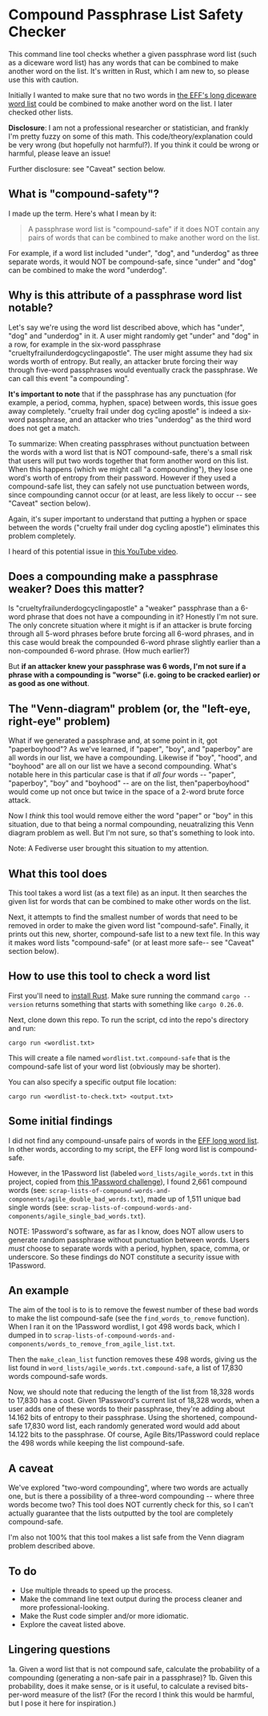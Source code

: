 # Compound Passphrase List Safety Checker

This command line tool checks whether a given passphrase word list (such as a diceware word list) has any words that can be combined to make another word on the list. It's written in Rust, which I am new to, so please use this with caution.

Initially I wanted to make sure that no two words in [the EFF's long diceware word list](https://www.eff.org/deeplinks/2016/07/new-wordlists-random-passphrases) could be combined to make another word on the list. I later checked other lists.

**Disclosure**: I am not a professional researcher or statistician, and frankly I'm pretty fuzzy on some of this math. This code/theory/explanation could be very wrong (but hopefully not harmful?). If you think it could be wrong or harmful, please leave an issue! 

Further disclosure: see "Caveat" section below.

## What is "compound-safety"? 

I made up the term. Here's what I mean by it: 

> A passphrase word list is "compound-safe" if it does NOT contain any pairs of words that can be combined to make another word on the list. 

For example, if a word list included "under", "dog", and "underdog" as three separate words, it would NOT be compound-safe, since "under" and "dog" can be combined to make the word "underdog".

## Why is this attribute of a passphrase word list notable? 

Let's say we're using the word list described above, which has "under", "dog" and "underdog" in it. A user might randomly get "under" and "dog" in a row, for example in the six-word passphrase "crueltyfrailunderdogcyclingapostle". The user might assume they had six words worth of entropy. But really, an attacker brute forcing their way through five-word passphrases would eventually crack the passphrase. We can call this event "a compounding".

**It's important to note** that if the passphrase has any punctuation (for example, a period, comma, hyphen, space) between words, this issue goes away completely. "cruelty frail under dog cycling apostle" is indeed a six-word passphrase, and an attacker who tries "underdog" as the third word does not get a match.

To summarize: When creating passphrases without punctuation between the words with a word list that is NOT compound-safe, there's a small risk that users will put two words together that form another word on this list. When this happens (which we might call "a compounding"), they lose one word's worth of entropy from their password. However if they used a compound-safe list, they can safely not use punctuation between words, since compounding cannot occur (or at least, are less likely to occur -- see "Caveat" section below).

Again, it's super important to understand that putting a hyphen or space between the words ("cruelty frail under dog cycling apostle") eliminates this problem completely.

I heard of this potential issue in [this YouTube video](https://youtu.be/Pe_3cFuSw1E?t=8m36s). 

## Does a compounding make a passphrase weaker? Does this matter?

Is "crueltyfrailunderdogcyclingapostle" a "weaker" passphrase than a 6-word phrase that does not have a compounding in it? Honestly I'm not sure. The only concrete situation where it might is if an attacker is brute forcing through all 5-word phrases before brute forcing all 6-word phrases, and in this case would break the compounded 6-word phrase slightly earlier than a non-compounded 6-word phrase. (How much earlier?)

But **if an attacker knew your passphrase was 6 words, I'm not sure if a phrase with a compounding is "worse" (i.e. going to be cracked earlier) or as good as one without**.

## The "Venn-diagram" problem (or, the "left-eye, right-eye" problem)

What if we generated a passphrase and, at some point in it, got "paperboyhood"? As we've learned, if "paper", "boy", and "paperboy" are all words in our list, we have a compounding. Likewise if "boy", "hood", and "boyhood" are all on our list we have a second compounding. What's notable here in this particular case is that if _all four_ words -- "paper", "paperboy", "boy" and "boyhood" -- are on the list, then"paperboyhood" would come up not once but twice in the space of a 2-word brute force attack. 

Now I _think_ this tool would remove either the word "paper" or "boy" in this situation, due to that being a normal compounding, neuatralizing this Venn diagram problem as well. But I'm not sure, so that's something to look into. 

Note: A Fediverse user brought this situation to my attention.

## What this tool does

This tool takes a word list (as a text file) as an input. It then searches the given list for words that can be combined to make other words on the list.

Next, it attempts to find the smallest number of words that need to be removed in order to make the given word list "compound-safe". Finally, it prints out this new, shorter, compound-safe list to a new text file. In this way it makes word lists "compound-safe" (or at least more safe-- see "Caveat" section below).

## How to use this tool to check a word list

First you'll need to [install Rust](https://www.rust-lang.org/en-US/install.html). Make sure running the command `cargo --version` returns something that starts with something like `cargo 0.26.0`. 

Next, clone down this repo. To run the script, cd into the repo's directory and run:

```
cargo run <wordlist.txt>
```

This will create a file named `wordlist.txt.compound-safe` that is the compound-safe list of your word list (obviously may be shorter). 

You can also specify a specific output file location:

```
cargo run <wordlist-to-check.txt> <output.txt>
```


## Some initial findings

I did not find any compound-unsafe pairs of words in the [EFF long word list](https://www.eff.org/deeplinks/2016/07/new-wordlists-random-passphrases). In other words, according to my script, the EFF long word list is compound-safe.

However, in the 1Password list (labeled `word_lists/agile_words.txt` in this project, copied from [this 1Password challenge](https://github.com/agilebits/crackme/blob/master/doc/AgileWords.txt)), I found 2,661 compound words (see: `scrap-lists-of-compound-words-and-components/agile_double_bad_words.txt`), made up of 1,511 unique bad single words (see: `scrap-lists-of-compound-words-and-components/agile_single_bad_words.txt`). 

NOTE: 1Password's software, as far as I know, does NOT allow users to generate random passphrase without punctuation between words. Users _must_ choose to separate words with a period, hyphen, space, comma, or underscore. So these findings do NOT constitute a security issue with 1Password.

## An example

The aim of the tool is to  is to remove the fewest number of these bad words to make the list compound-safe (see the `find_words_to_remove` function). When I ran it on the 1Password wordlist, I got 498 words back, which I dumped in to `scrap-lists-of-compound-words-and-components/words_to_remove_from_agile_list.txt`. 

Then the `make_clean_list` function removes these 498 words, giving us the list found in `word_lists/agile_words.txt.compound-safe`, a list of 17,830 words compound-safe words.

Now, we should note that reducing the length of the list from 18,328 words to 17,830 has a cost. Given 1Password's current list of 18,328 words, when a user adds one of these words to their passphrase, they're adding about 14.162 bits of entropy to their passphrase. Using the shortened, compound-safe 17,830 word list, each randomly generated word would add about 14.122 bits to the passphrase. Of course, Agile Bits/1Password could replace the 498 words while keeping the list compound-safe.

## A caveat

We've explored "two-word compounding", where two words are actually one, but is there a possibility of a three-word compounding -- where three words become two? This tool does NOT currently check for this, so I can't actually guarantee that the lists outputted by the tool are completely compound-safe.

I'm also not 100% that this tool makes a list safe from the Venn diagram problem described above.

## To do

- Use multiple threads to speed up the process. 
- Make the command line text output during the process cleaner and more professional-looking.
- Make the Rust code simpler and/or more idiomatic.
- Explore the caveat listed above.

## Lingering questions

1a. Given a word list that is not compound safe, calculate the probability of a compounding (generating a non-safe pair in a passphrase)? 
1b. Given this probability, does it make sense, or is it useful, to calculate a revised bits-per-word measure of the list? (For the record I think this would be harmful, but I pose it here for inspiration.)


